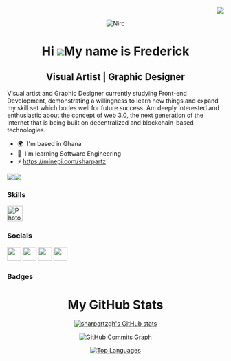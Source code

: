 <div align="right"> 
  
  ![](https://komarev.com/ghpvc/?username=Sharpartzgh)
  
</div>

<div align="center">
  
  ![Nirc](https://user-images.githubusercontent.com/120729769/221288648-06fd37bb-226f-48a9-b8bd-fa65b59fcd18.gif)

Hi ![](https://user-images.githubusercontent.com/18350557/176309783-0785949b-9127-417c-8b55-ab5a4333674e.gif)My name is Frederick
=================================================================================================================================

Visual Artist | Graphic Designer 
--------------------------------
</div>

Visual artist and Graphic Designer currently studying Front-end Development, demonstrating a willingness to learn new things and expand my skill set which bodes well for future success. Am deeply interested and enthusiastic about the concept of web 3.0, the next generation of the internet that is being built on decentralized and blockchain-based technologies.

* 🌍  I'm based in Ghana
* 🧠  I'm learning Software Engineering
* ⚡ https://minepi.com/sharpartz

<a href="https://www.github.com/sharpartzgh" target="_blank" rel="noreferrer"><img
src="https://img.shields.io/github/followers/sharpartzgh?logo=github&style=for-the-badge&color=0891b2&labelColor=000000" /></a><a href="https://www.twitter.com/sharpartzgh" target="_blank" rel="noreferrer"><img
src="https://img.shields.io/twitter/follow/sharpartzgh?logo=twitter&style=for-the-badge&color=0891b2&labelColor=000000"
/></a>
### Skills

<p align="left">
<a href="https://www.adobe.com/uk/products/photoshop.html" target="_blank" rel="noreferrer"><img src="https://raw.githubusercontent.com/danielcranney/readme-generator/main/public/icons/skills/photoshop-colored.svg" width="36" height="36" alt="Photoshop" /></a>
</p>

### Socials

<p align="left"> <a href="https://www.github.com/sharpartzgh" target="_blank" rel="noreferrer"><img src="https://raw.githubusercontent.com/danielcranney/readme-generator/main/public/icons/socials/github.svg" width="32" height="32" /></a> <a href="http://www.instagram.com/sharpartz" target="_blank" rel="noreferrer"><img src="https://raw.githubusercontent.com/danielcranney/readme-generator/main/public/icons/socials/instagram.svg" width="32" height="32" /></a> <a href="https://www.linkedin.com/in/sharpartz" target="_blank" rel="noreferrer"><img src="https://raw.githubusercontent.com/danielcranney/readme-generator/main/public/icons/socials/linkedin.svg" width="32" height="32" /></a> <a href="https://www.twitter.com/sharpartzgh" target="_blank" rel="noreferrer"><img src="https://raw.githubusercontent.com/danielcranney/readme-generator/main/public/icons/socials/twitter.svg" width="32" height="32" /></a></p>

### Badges


<div align="center">
  
# <b>My GitHub Stats</b>

<a href="http://www.github.com/sharpartzgh"><img src="https://github-readme-stats.vercel.app/api?username=sharpartzgh&show_icons=true&hide=&count_private=true&title_color=0891b2&text_color=ffffff&icon_color=0891b2&bg_color=000000&hide_border=true&show_icons=true" alt="sharpartzgh's GitHub stats" /></a>

<a href="http://www.github.com/sharpartzgh"><img src="https://github-readme-activity-graph.cyclic.app/graph?username=sharpartzgh&bg_color=000000&color=ffffff&line=0891b2&point=ffffff&area_color=000000&area=true&hide_border=true&custom_title=GitHub%20Commits%20Graph" alt="GitHub Commits Graph" /></a>

<a href="https://github.com/sharpartzgh" align="left"><img src="https://github-readme-stats.vercel.app/api/top-langs/?username=sharpartzgh&langs_count=10&title_color=0891b2&text_color=ffffff&icon_color=0891b2&bg_color=000000&hide_border=true&locale=en&custom_title=Top%20%Languages" alt="Top Languages" /></a>
